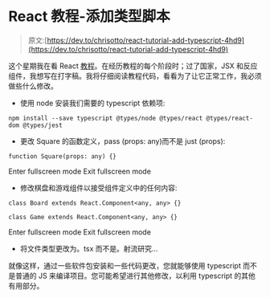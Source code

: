 # React 教程-添加类型脚本

> 原文:[https://dev.to/chrisotto/react-tutorial-add-typescript-4hd9](https://dev.to/chrisotto/react-tutorial-add-typescript-4hd9)

这个星期我在看 React [教程](https://reactjs.org/tutorial/tutorial.html)。在经历教程的每个阶段时；过了国家，JSX 和反应组件，我想写在打字稿。我将仔细阅读教程代码，看看为了让它正常工作，我必须做些什么修改。

*   使用 node 安装我们需要的 typescript 依赖项:

`npm install --save typescript @types/node @types/react @types/react-dom @types/jest`

*   更改 Square 的函数定义，pass (props: any)而不是 just (props):

```
function Square(props: any) {} 
```

Enter fullscreen mode Exit fullscreen mode

*   修改棋盘和游戏组件以接受组件定义中的任何内容:

```
class Board extends React.Component<any, any> {}

class Game extends React.Component<any, any> {} 
```

Enter fullscreen mode Exit fullscreen mode

*   将文件类型更改为。tsx 而不是。射流研究…

就像这样，通过一些软件包安装和一些代码更改，您就能够使用 typescript 而不是普通的 JS 来编译项目。您可能希望进行其他修改，以利用 typescript 的其他有用部分。
